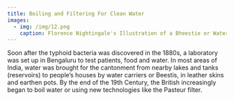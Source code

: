 ```yaml
---
title: Boiling and Filtering For Clean Water
images:
  - img: /img/12.png
    caption: Florence Nightingale's Illustration of a Bheestie or Water Carrier
---
```

Soon after the typhoid bacteria was discovered in the 1880s, a laboratory was set up in Bengaluru to test patients, food and water. In most areas of India, water was brought for the cantonment from nearby lakes and tanks (reservoirs) to people’s houses by water carriers or Beestis, in leather skins and earthen pots. By the end of the 19th Century, the British increasingly began to boil water or using new technologies like the Pasteur filter.